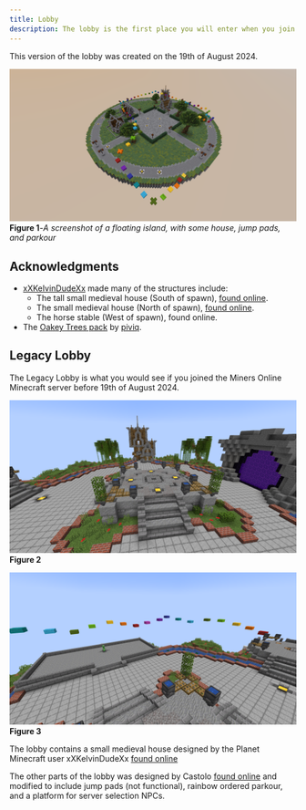 ```yaml
---
title: Lobby
description: The lobby is the first place you will enter when you join the Miners Online Minecraft server
---
```


This version of the lobby was created on the 19th of August 2024.

![](./2024-08-19_17.24.38.png)
**Figure 1**-*A screenshot of a floating island, with some house, jump pads, and parkour*

## Acknowledgments

- [xXKeIvinDudeXx](https://www.planetminecraft.com/member/xxkeivindudexx/) made many of the structures include:
  - The tall small medieval house (South of spawn), [found online](https://www.planetminecraft.com/project/small-medieval-house-schematic-3576946/).
  - The small medieval house (North of spawn), [found online](https://www.planetminecraft.com/project/medium-medieval-house-whit-enterior-schematic/).
  - The horse stable (West of spawn), found online.
- The [Oakey Trees pack](https://www.planetminecraft.com/project/oakey-tree-set/) by [piviq](https://www.planetminecraft.com/member/piviq/).

## Legacy Lobby

The Legacy Lobby is what you would see if you joined the Miners Online Minecraft server before 19th of August 2024.

![](./2024-06-16_14.43.39.png)
**Figure 2**

![](./2024-06-16_15.01.40.png)
**Figure 3**

The lobby contains a small medieval house designed by the Planet Minecraft user xXKeIvinDudeXx [found online](https://www.planetminecraft.com/project/small-medieval-house-schematic-3576946/)

The other parts of the lobby was designed by Castolo [found online](https://www.planetminecraft.com/project/small-server-hub-lobby-free-download/) and modified to include jump pads (not functional), rainbow ordered parkour, and a platform for server selection NPCs.
